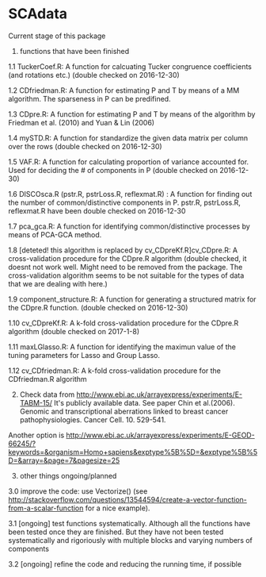 

# SCAdata

Current stage of this package

1. functions that have been finished

  1.1 TuckerCoef.R: A function for calcuating Tucker congruence coefficients (and rotations etc.) (double checked on 2016-12-30)
  
  1.2 CDfriedman.R: A function for estimating P and T by means of a MM algorithm. The sparseness in P can be predifined. 
  
  1.3 CDpre.R: A function for estimating P and T by means of the algorithm by Friedman et al. (2010) and Yuan & Lin (2006)
  
  1.4 mySTD.R: A function for standardize the given data matrix per column over the rows (double checked on 2016-12-30)
  
  1.5 VAF.R: A function for calculating proportion of variance accounted for. Used for deciding the # of components in P (double checked on 2016-12-30)
  
  1.6 DISCOsca.R (pstr.R, pstrLoss.R, reflexmat.R) : A function for finding out the number of common/distinctive components in P. pstr.R, pstrLoss.R, reflexmat.R have been double checked on 2016-12-30
  
  1.7 pca_gca.R: A function for identifying common/distinctive processes by means of PCA-GCA method. 
  
  1.8 [deteted! this algorithm is replaced by cv_CDpreKf.R]cv_CDpre.R: A cross-validation procedure for the CDpre.R algorithm (double checked, it doesnt not work well. Might need to be removed from the package. The cross-validation algorithm seems to be not suitable for the types of data that we are dealing with here.)
  
  1.9 component_structure.R: A function for generating a structured matrix for the CDpre.R function. (double checked on 2016-12-30)
  
  1.10 cv_CDpreKf.R: A k-fold cross-validation procedure for the CDpre.R algorithm (double checked on 2017-1-8)
  
  1.11 maxLGlasso.R: A function for identifying the maximun value of the tuning parameters for Lasso and Group Lasso. 
  
  1.12 cv_CDfriedman.R: A k-fold cross-validation procedure for the CDfriedman.R algorithm
  
  
2. Check data from http://www.ebi.ac.uk/arrayexpress/experiments/E-TABM-15/ It's publicly available data. See paper Chin et al.(2006). Genomic and transcriptional aberrations linked to breast cancer
pathophysiologies. Cancer Cell. 10. 529-541.
 
Another option is http://www.ebi.ac.uk/arrayexpress/experiments/E-GEOD-66245/?keywords=&organism=Homo+sapiens&exptype%5B%5D=&exptype%5B%5D=&array=&page=7&pagesize=25
  
3. other things ongoing/planned

  3.0 improve the code: use Vectorize() (see http://stackoverflow.com/questions/13544594/create-a-vector-function-from-a-scalar-function for a nice example).

  3.1 [ongoing] test functions systematically. Although all the functions have been tested once they are finished. But they have not been tested systematically and rigoriously with multiple blocks and varying numbers of components
  
  3.2 [ongoing] refine the code and reducing the running time, if possible
  
  
